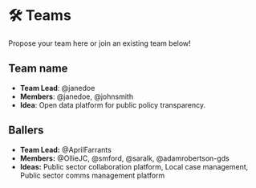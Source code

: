 # 🛠 Teams

Propose your team here or join an existing team below!

## Team name

- **Team Lead**: @janedoe
- **Members**: @janedoe, @johnsmith  
- **Idea**: Open data platform for public policy transparency.

## Ballers 

- **Team Lead:** @AprilFarrants
- **Members:** @OllieJC, @smford, @saralk, @adamrobertson-gds
- **Ideas:** Public sector collaboration platform, Local case management, Public sector comms management platform 
